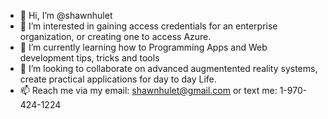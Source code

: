 - 👋 Hi, I’m @shawnhulet
- 👀 I’m interested in gaining access credentials for an enterprise organization, or creating one to access Azure.
- 🌱 I’m currently learning how to Programming Apps and Web development tips, tricks and tools
- 💞️ I’m looking to collaborate on advanced augmentented reality systems, create practical applications for day to day Life.
- 📫 Reach me via my email: shawnhulet@gmail.com or text me: 1-970-424-1224

<!---
shawnhulet/shawnhulet is a ✨ special ✨ repository because its `README.md` (this file) appears on your GitHub profile.
You can click the Preview link to take a look at your changes.
--->
